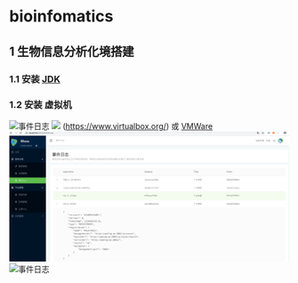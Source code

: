 # bioinfomatics
## 1 生物信息分析化境搭建
### 1.1 安装 [JDK](https://www.oracle.com/technetwork/java/javase/downloads/jdk11-downloads-5066655.html)
### 1.2 安装 虚拟机 
![事件日志](https://www.virtualbox.org/wiki/downloads/graphics/button60.png)
![](https://www.virtualbox.org/graphics/button60.png)
(https://www.virtualbox.org/) 或 [VMWare](https://www.vmware.com/go/getworkstation-win)
![事件日志](https://raw.githubusercontent.com/SoftwareKing/cdn/master/images/me20190410195322.png)
![事件日志](https://www.vmware.com/cn/products/workstation-pro/workstation-pro-evaluation.html/content/dam/digitalmarketing/vmware/en/images/products/workstation/vmware-workstation-pro-15.png)

